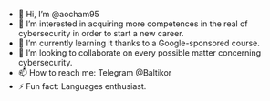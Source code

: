 - 👋 Hi, I’m @aocham95
- 👀 I’m interested in acquiring more competences in the real of cybersecurity in order to start a new career.
- 🌱 I’m currently learning it thanks to a Google-sponsored course.
- 💞️ I’m looking to collaborate on every possible matter concerning cybersecurity.
- 📫 How to reach me: Telegram @Baltikor
- ⚡ Fun fact: Languages enthusiast.

<!---
aocham95/aocham95 is a ✨ special ✨ repository because its `README.md` (this file) appears on your GitHub profile.
You can click the Preview link to take a look at your changes.
--->
